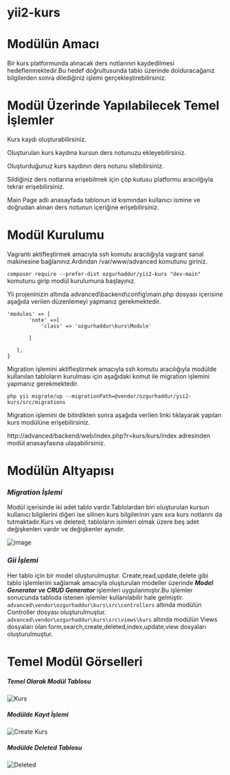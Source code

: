 # yii2-kurs
# Modülün Amacı
Bir kurs platformunda alınacak ders notlarının kaydedilmesi hedeflenmektedir.Bu hedef doğrultusunda tablo üzerinde dolduracağanız bilgilerden sonra dilediğiniz işlemi gerçekleştirebilirsiniz.
# Modül Üzerinde Yapılabilecek Temel İşlemler
Kurs kaydı oluşturabilirsiniz.

Oluşturulan kurs kaydına kursun ders notunuzu ekleyebilirsiniz.

Oluşturduğunuz kurs kaydının ders notunu silebilirsiniz.

Sildiğiniz ders notlarına erişebilmek için çöp kutusu platformu aracıılğıyla tekrar erişebilirsiniz.

Main Page adlı anasayfada tablonun id kısmından kullanıcı ismine ve doğrudan alınan ders notunun içeriğine erişebilirsiniz.
# Modül Kurulumu
Vagrantı aktifleştirmek amacıyla ssh komutu aracılığıyla vagrant sanal makinesine bağlanınız.Ardından /var/www/advanced komutunu giriniz.

`composer require --prefer-dist ozgurhaddur/yii2-kurs "dev-main"` komutunu girip modül kurulumuna başlayınız.

Yii projeninizin altında advanced\backend\config\main.php dosyası içerisine aşağıda verilen düzenlemeyi yapmanız gerekmektedir.

 ```
 'modules' => [
        'note' =>[
            'class' => 'ozgurhaddur\kurs\Module'
          
        ]

    ],
}
```
Migration işlemini aktifleştirmek amacıyla ssh komutu aracılığıyla modülde kullanılan tabloların kurulması için aşağıdaki komut ile migration işlemini yapmanız gerekmektedir.

`php yii migrate/up --migrationPath=@vendor/ozgurhaddur/yii2-kurs/src/migrations`

Migration işlemini de bitirdikten sonra aşağıda verilen linki tıklayarak yapılan kurs modülüne erişebilirsiniz.

http://advanced/backend/web/index.php?r=kurs/kurs/index adresinden modül anasayfasına ulaşabilirsiniz.
# Modülün Altyapısı
### *Migration İşlemi*
Modül içerisinde iki adet tablo vardır.Tablolardan biri oluşturulan kursun kullanıcı bilgilerini diğeri ise silinen kurs bilgilerinin yanı sıra kurs notlarını da tutmaktadır.Kurs ve deleted, tabloların isimleri olmak üzere beş adet değişkenleri vardır ve değişkenler aynıdır.

![image](https://user-images.githubusercontent.com/73740709/104809633-afa47600-57ff-11eb-85c7-74328f761be8.png)

### *Gii İşlemi*

Her tablo için bir model oluşturulmuştur.
Create,read,update,delete gibi tablo işlemlerini sağlamak amacıyla oluşturulan modeller üzerinde ***Model Generator ve CRUD Generator*** işlemleri uygulanmıştır.Bu işlemler sonucunda tabloda istenen işlemler kullanılabilir hale gelmiştir.
`advanced\vendor\ozgurhaddur\kurs\src\controllers` altında modülün Controller dosyası oluşturulmuştur.
`advanced\vendor\ozgurhaddur\kurs\src\views\kurs` altında modülün Views dosyaları olan form,search,create,deleted,index,update,view dosyaları oluşturulmuştur.

# Temel Modül Görselleri
##### *Temel Olarak Modül Tablosu*
![Kurs](https://user-images.githubusercontent.com/73740709/104808996-1bd0ab00-57fb-11eb-87ca-084da328093e.png)
##### *Modülde Kayıt İşlemi*
![Create Kurs](https://user-images.githubusercontent.com/73740709/104809017-49b5ef80-57fb-11eb-9bc0-0dd7f127be43.png)
##### *Modülde Deleted Tablosu*
![Deleted](https://user-images.githubusercontent.com/73740709/104809053-81249c00-57fb-11eb-87bd-cb59f1e52c20.png)
